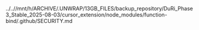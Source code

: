 ../..//mnt/h/ARCHIVE/.UNWRAP/13GB_FILES/backup_repository/DuRi_Phase3_Stable_2025-08-03/cursor_extension/node_modules/function-bind/.github/SECURITY.md